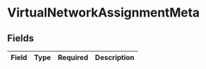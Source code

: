 # VirtualNetworkAssignmentMeta


## Fields

| Field       | Type        | Required    | Description |
| ----------- | ----------- | ----------- | ----------- |